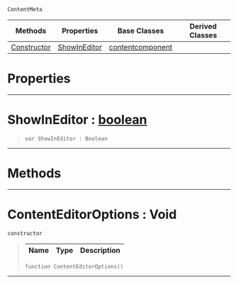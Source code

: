  `ContentMeta`

|Methods|Properties|Base Classes|Derived Classes|
|---|---|---|---|
|[ Constructor](contenteditoroptions.md#contenteditoroptions-voi)|[ ShowInEditor](contenteditoroptions.md#showineditor-zilch-engine)|[contentcomponent](contentcomponent.md)| |


 #  Properties


---  
 #  ShowInEditor : [boolean](../nada_base_types/boolean.md)

> 
> ```TS:Nada
> var ShowInEditor : Boolean


---  
 #  Methods


---  
 #  ContentEditorOptions : Void

 `constructor`

> 
> |Name|Type|Description|
> |---|---|---|
> ```TS:Nada
> function ContentEditorOptions()
> ``` 


---  
 

 